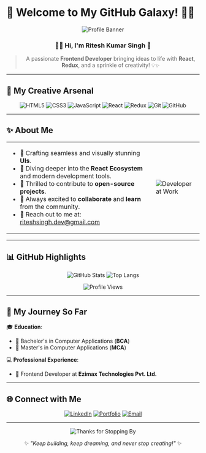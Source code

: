 # 🌟 Welcome to My GitHub Galaxy! 🚀🌌

<div align="center">

![Profile Banner](https://media.giphy.com/media/iIqmM5tTjmpOB9mpbn/giphy.gif)

### 👨‍💻 Hi, I'm **Ritesh Kumar Singh** 👋

> A passionate **Frontend Developer** bringing ideas to life with **React**, **Redux**, and a sprinkle of creativity! 💡✨

</div>

---

## 🎨 My Creative Arsenal

<div align="center">

![HTML5](https://img.shields.io/badge/HTML5-E34F26?style=for-the-badge&logo=html5&logoColor=white)
![CSS3](https://img.shields.io/badge/CSS3-1572B6?style=for-the-badge&logo=css3&logoColor=white)
![JavaScript](https://img.shields.io/badge/JavaScript-F7DF1E?style=for-the-badge&logo=javascript&logoColor=black)
![React](https://img.shields.io/badge/React-61DAFB?style=for-the-badge&logo=react&logoColor=black)
![Redux](https://img.shields.io/badge/Redux-764ABC?style=for-the-badge&logo=redux&logoColor=white)
![Git](https://img.shields.io/badge/Git-F05032?style=for-the-badge&logo=git&logoColor=white)
![GitHub](https://img.shields.io/badge/GitHub-181717?style=for-the-badge&logo=github&logoColor=white)

</div>

---

## ✨ About Me

<table>
<tr>
<td>

- 🎯 Crafting seamless and visually stunning **UIs**.
- 🌱 Diving deeper into the **React Ecosystem** and modern development tools.
- 🌟 Thrilled to contribute to **open-source projects**.
- 🤝 Always excited to **collaborate** and **learn** from the community.
- 📧 Reach out to me at: [riteshsingh.dev@gmail.com](mailto:riteshsingh51716@gmail.com)

</td>
<td>

![Developer at Work](https://media.giphy.com/media/qgQUggAC3Pfv687qPC/giphy.gif)

</td>
</tr>
</table>

---

## 📊 GitHub Highlights

<div align="center">

![GitHub Stats](https://github-readme-stats.vercel.app/api?username=RiteshSinghCS&show_icons=true&theme=radical)
![Top Langs](https://github-readme-stats.vercel.app/api/top-langs/?username=RiteshSinghCS&layout=compact&theme=radical)

![Profile Views](https://komarev.com/ghpvc/?username=ritesh-singh&style=flat-square&color=blue)

</div>

---

## 🚀 My Journey So Far

🎓 **Education**:

- 📜 Bachelor's in Computer Applications (**BCA**)
- 📜 Master's in Computer Applications (**MCA**)

💻 **Professional Experience**:

- 🌟 Frontend Developer at **Ezimax Technologies Pvt. Ltd.**

---

## 🌐 Connect with Me

<div align="center">

[![LinkedIn](https://img.shields.io/badge/LinkedIn-0077B5?style=for-the-badge&logo=linkedin&logoColor=white)](https://www.linkedin.com/in/riteshkumarsinghcs/)
[![Portfolio](https://img.shields.io/badge/Portfolio-000000?style=for-the-badge&logo=google-chrome&logoColor=white)](https://my-react-portfolio-beta.vercel.app/)
[![Email](https://img.shields.io/badge/Email-D14836?style=for-the-badge&logo=gmail&logoColor=white)](mailto:riteshsingh51716@gmail.com)

</div>

---

<div align="center">

![Thanks for Stopping By](https://media.giphy.com/media/hvRJCLFzcasrR4ia7z/giphy.gif)

✨ _"Keep building, keep dreaming, and never stop creating!"_ ✨

</div>
